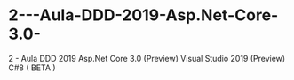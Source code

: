 # 2---Aula-DDD-2019-Asp.Net-Core-3.0-
2 - Aula DDD 2019 Asp.Net Core 3.0    (Preview) Visual Studio 2019 (Preview) C#8 ( BETA )

